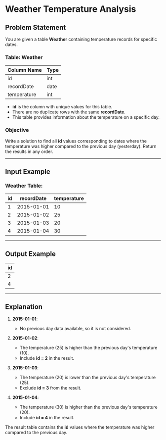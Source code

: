 # Weather Temperature Analysis

## Problem Statement

You are given a table **Weather** containing temperature records for specific dates.

### Table: Weather

| Column Name   | Type    |
|---------------|---------|
| id            | int     |
| recordDate    | date    |
| temperature   | int     |

- **id** is the column with unique values for this table.
- There are no duplicate rows with the same **recordDate**.
- This table provides information about the temperature on a specific day.

### Objective

Write a solution to find all **id** values corresponding to dates where the temperature was higher compared to the previous day (yesterday). Return the results in any order.

---

## Input Example

### Weather Table:

| id | recordDate | temperature |
|----|------------|-------------|
| 1  | 2015-01-01 | 10          |
| 2  | 2015-01-02 | 25          |
| 3  | 2015-01-03 | 20          |
| 4  | 2015-01-04 | 30          |

---

## Output Example

| id |
|----|
| 2  |
| 4  |

---

## Explanation

1. **2015-01-01**:
   - No previous day data available, so it is not considered.

2. **2015-01-02**:
   - The temperature (25) is higher than the previous day's temperature (10). 
   - Include **id = 2** in the result.

3. **2015-01-03**:
   - The temperature (20) is lower than the previous day's temperature (25). 
   - Exclude **id = 3** from the result.

4. **2015-01-04**:
   - The temperature (30) is higher than the previous day's temperature (20). 
   - Include **id = 4** in the result.

The result table contains the **id** values where the temperature was higher compared to the previous day.
